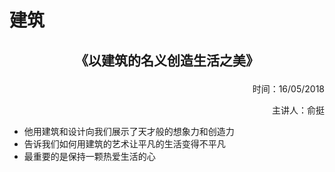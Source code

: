 # 建筑

## **<p align="center">《以建筑的名义创造生活之美》</p>**
<p align="right">时间：16/05/2018</p>
<p align="right">主讲人：俞挺</p>

* 他用建筑和设计向我们展示了天才般的想象力和创造力
* 告诉我们如何用建筑的艺术让平凡的生活变得不平凡
* 最重要的是保持一颗热爱生活的心
